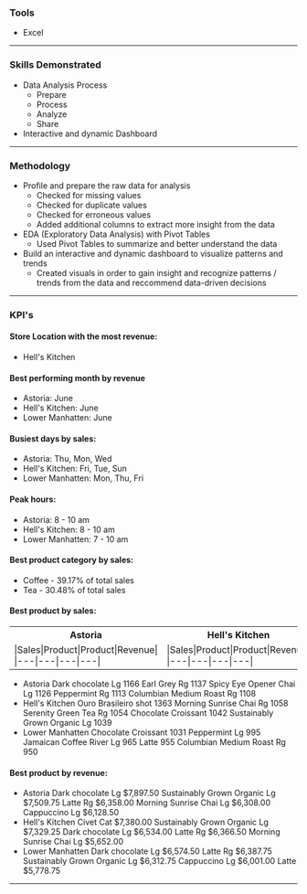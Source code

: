 ### Tools
* Excel

---

### Skills Demonstrated
* Data Analysis Process
    * Prepare
    * Process
    * Analyze
    * Share
* Interactive and dynamic Dashboard

---

### Methodology
* Profile and prepare the raw data for analysis
    * Checked for missing values
    * Checked for duplicate values
    * Checked for erroneous values
    * Added additional columns to extract more insight from the data
* EDA (Exploratory Data Analysis) with Pivot Tables
    * Used Pivot Tables to summarize and better understand the data
* Build an interactive and dynamic dashboard to visualize patterns and trends
    * Created visuals in order to gain insight and recognize patterns / trends from the data and reccommend data-driven decisions

---

### KPI's
#### Store Location with the most revenue:
* Hell's Kitchen

#### Best performing month by revenue
* Astoria: June
* Hell's Kitchen: June
* Lower Manhatten: June

#### Busiest days by sales:
* Astoria: Thu, Mon, Wed
* Hell's Kitchen: Fri, Tue, Sun
* Lower Manhatten: Mon, Thu, Fri

#### Peak hours:
* Astoria: 8 - 10 am
* Hell's Kitchen: 8 - 10 am
* Lower Manhatten: 7 - 10 am

#### Best product category by sales:
* Coffee - 39.17% of total sales
* Tea - 30.48% of total sales

#### Best product by sales:
<table>
<tr><th>Astoria</th><th>Hell's Kitchen</th><th>Lower Manhatten</th></tr>
<tr><td>
<!-- Astoria -->
|Sales|Product|Product|Revenue|
|---|---|---|---|

</td><td>
<!-- Hell's Kitchen -->
|Sales|Product|Product|Revenue|
|---|---|---|---|

</td><td>
<!-- Lower Manhatten-->
|Sales|Product|Product|Revenue|
|---|---|---|---|

</td></tr></table>

* Astoria
    Dark chocolate Lg	            1166
    Earl Grey Rg	                1137
    Spicy Eye Opener Chai Lg	    1126
    Peppermint Rg	                1113
    Columbian Medium Roast Rg	    1108
* Hell's Kitchen
    Ouro Brasileiro shot	        1363
    Morning Sunrise Chai Rg	        1058
    Serenity Green Tea Rg	        1054
    Chocolate Croissant	            1042
    Sustainably Grown Organic Lg	1039
* Lower Manhatten
    Chocolate Croissant	            1031
    Peppermint Lg	                995
    Jamaican Coffee River Lg	    965
    Latte	                        955
    Columbian Medium Roast Rg	    950
        

#### Best product by revenue:
* Astoria
    Dark chocolate Lg	        	    $7,897.50
    Sustainably Grown Organic Lg	    $7,509.75
    Latte Rg	                        $6,358.00
    Morning Sunrise Chai Lg	            $6,308.00
    Cappuccino Lg	                    $6,128.50
* Hell's Kitchen
    Civet Cat		                    $7,380.00
    Sustainably Grown Organic Lg		$7,329.25
    Dark chocolate Lg		            $6,534.00
    Latte Rg		                    $6,366.50
    Morning Sunrise Chai Lg	            $5,652.00
* Lower Manhatten
    Dark chocolate Lg		            $6,574.50
    Latte Rg		                    $6,387.75
    Sustainably Grown Organic Lg		$6,312.75
    Cappuccino Lg		                $6,001.00
    Latte		                        $5,778.75
        
---